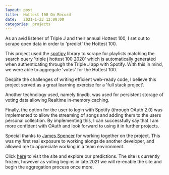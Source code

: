 ```yaml
---
layout: post
title:  Hottest 100 On Record
date:   2021-1-23 12:00:00
categories: projects
---
```


As an avid listener of Triple J and their annual Hottest 100, I set out to scrape open data in order to 'predict' the Hottest 100.

This project used the [spotipy](https://github.com/plamere/spotipy) library to scrape for playlists matching the search query 'triple j hottest 100 2020' which is automatically generated when authenticating through the Triple J app with Spotify. With this in mind, we were able to aggregate 'votes' for the Hottest 100.

Despite the challenges of writing efficient web-ready code, I believe this project served as a great learning exercise for a 'full stack project'.

Another technology used, namely tinydb, was used for persistent storage of voting data allowing Realtime in-memory caching.

Finally, the option for the user to login with Spotify (through OAuth 2.0) was implemented to allow the streaming of songs and adding them to the users personal collection. By implementing this, I can successfully say that I am more confident with OAuth and look forward to using it in further projects.

Special thanks to [James Spencer](https://github.com/jcspencer) for working together on the project. This was my first real exposure to working alongside another developer, and allowed me to appreciate working in a team environment.

Click [here](https://hottest100.jcspencer.net/) to visit the site and explore our predictions. The site is currently frozen, however as voting begins in late 2021 we will re-enable the site and begin the aggregation process once more.